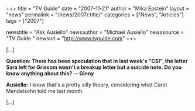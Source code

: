 +++
title = "TV Guide"
date = "2007-11-21"
author = "Mika Epstein"
layout = "news"
permalink = "/news/2007/:title/"
categories = ["News", "Articles"]
tags = ["2007"]

newstitle = "Ask Ausiello"
newsauthor = "Michael Ausiello"
newssource = "TV Guide "
newsurl = "http://www.tvguide.com"
+++

[...]

**Question: There has been speculation that in last week's "CSI", the letter Sara left for Grissom wasn't a breakup letter but a suicide note. Do you know anything about this? -- Ginny**

**Ausiello:** I know that's a pretty silly theory, considering what Carol Mendelsohn told me last month.

[...]  
